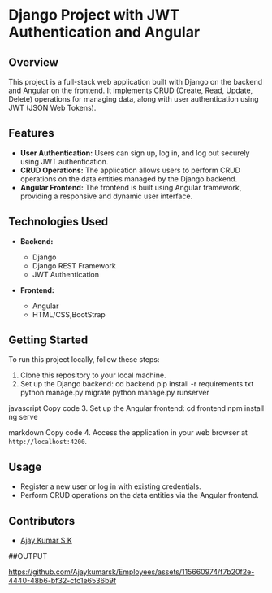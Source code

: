# Django Project with JWT Authentication and Angular

## Overview
This project is a full-stack web application built with Django on the backend and Angular on the frontend. It implements CRUD (Create, Read, Update, Delete) operations for managing data, along with user authentication using JWT (JSON Web Tokens).

## Features
- **User Authentication:** Users can sign up, log in, and log out securely using JWT authentication.
- **CRUD Operations:** The application allows users to perform CRUD operations on the data entities managed by the Django backend.
- **Angular Frontend:** The frontend is built using Angular framework, providing a responsive and dynamic user interface.

## Technologies Used
- **Backend:**
  - Django
  - Django REST Framework
  - JWT Authentication
  
- **Frontend:**
  - Angular
  - HTML/CSS,BootStrap 

## Getting Started
To run this project locally, follow these steps:

1. Clone this repository to your local machine.
2. Set up the Django backend:
cd backend
pip install -r requirements.txt
python manage.py migrate
python manage.py runserver

javascript
Copy code
3. Set up the Angular frontend:
cd frontend
npm install
ng serve

markdown
Copy code
4. Access the application in your web browser at `http://localhost:4200`.

## Usage
- Register a new user or log in with existing credentials.
- Perform CRUD operations on the data entities via the Angular frontend.

## Contributors
- [Ajay Kumar S K]([https://github.com/Ajaykumarsk])
  
##OUTPUT



https://github.com/Ajaykumarsk/Employees/assets/115660974/f7b20f2e-4440-48b6-bf32-cfc1e6536b9f

